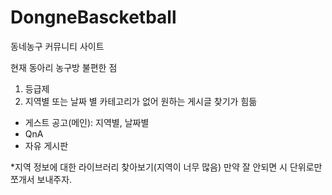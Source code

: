 # DongneBascketball
동네농구 커뮤니티 사이트

현재 동아리 농구방 불편한 점
1. 등급제
2. 지역별 또는 날짜 별 카테고리가 없어 원하는 게시글 찾기가 힘듦

- 게스트 공고(메인): 지역별, 날짜별   
- QnA
- 자유 게시판 

*지역 정보에 대한 라이브러리 찾아보기(지역이 너무 많음) 만약 잘 안되면 시 단위로만 쪼개서 보내주자.
